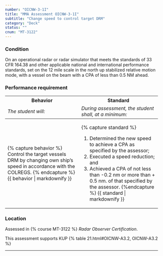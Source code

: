 ```yaml
---
number: "OICNW-3-1I"
title: "MMA Assessment OICNW-3-1I"
subtitle: "Change speed to control target DRM"
category: "Deck"
status: ""
cnum: "MT-3122"
---
```

### Condition

On an operational radar or radar simulator that meets the standards of 33 CFR 164.38 and other applicable national and international performance standards, set on the 12 mile scale in the north up stabilized relative motion mode, with a vessel on the beam with a CPA of less than 0.5 NM ahead.

### Performance requirement 

<table width='100%' class='Guidelines'>
 <thead>
 <tr>
     <th class='thirty'>Behavior</th>
     <th class='seventy'>Standard</th>
 </tr>
 <tr>
     <td><em>The student will:</em></td>
     <td><em>During assessment, the student shall, at a minimum:</em></td>
 </tr>
 </thead>
 <tbody>
 

<tr><td>

{% capture behavior %}
Control the target vessels DRM by changing own ship’s speed in accordance with the COLREGS.
{% endcapture %}
{{ behavior | markdownify }}

</td><td>

{% capture standard %}
1. Determined the new speed to achieve a CPA as specified by the assessor;
2. Executed a speed reduction; and
3. Achieved a CPA of not less than -0.2 nm or more than + 0.5 nm. of that specified by the assessor.
{%endcapture %}
{{ standard | markdownify }}

</td></tr>



 </tbody>
 </table>

### Location

Assessed in  {% course  MT-3122 %}  *Radar Observer Certification*.

This assessment supports KUP {% table 21.html#OICNW-A3.2, OICNW-A3.2 %}

***

